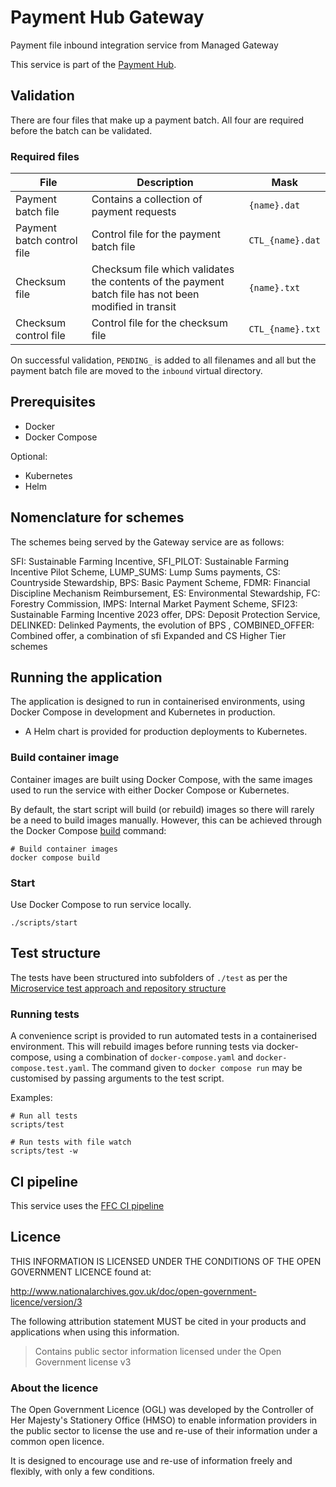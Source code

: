 # Payment Hub Gateway

Payment file inbound integration service from Managed Gateway

This service is part of the [Payment Hub](https://github.com/DEFRA/ffc-pay-core).

## Validation

There are four files that make up a payment batch. All four are required before the batch can be validated.

### Required files

| File                       | Description                                                                                           | Mask             |
| -------------------------- | ----------------------------------------------------------------------------------------------------- | ---------------- |
| Payment batch file         | Contains a collection of payment requests                                                             | `{name}.dat`     |
| Payment batch control file | Control file for the payment batch file                                                               | `CTL_{name}.dat` |
| Checksum file              | Checksum file which validates the contents of the payment batch file has not been modified in transit | `{name}.txt`     |
| Checksum control file      | Control file for the checksum file                                                                    | `CTL_{name}.txt` |

On successful validation, `PENDING_` is added to all filenames and all but the payment batch file are moved to the `inbound` virtual directory.

## Prerequisites

- Docker
- Docker Compose

Optional:

- Kubernetes
- Helm

## Nomenclature for schemes

The schemes being served by the Gateway service are as follows:

  SFI: Sustainable Farming Incentive,
  SFI_PILOT: Sustainable Farming Incentive Pilot Scheme,
  LUMP_SUMS: Lump Sums payments,
  CS: Countryside Stewardship,
  BPS: Basic Payment Scheme,
  FDMR: Financial Discipline Mechanism Reimbursement,
  ES: Environmental Stewardship,
  FC: Forestry Commission,
  IMPS: Internal Market Payment Scheme,
  SFI23: Sustainable Farming Incentive 2023 offer,
  DPS: Deposit Protection Service,
  DELINKED: Delinked Payments, the evolution of BPS ,
  COMBINED_OFFER: Combined offer, a combination of sfi Expanded and CS Higher Tier schemes

## Running the application

The application is designed to run in containerised environments, using Docker Compose in development and Kubernetes in production.

- A Helm chart is provided for production deployments to Kubernetes.

### Build container image

Container images are built using Docker Compose, with the same images used to run the service with either Docker Compose or Kubernetes.

By default, the start script will build (or rebuild) images so there will
rarely be a need to build images manually. However, this can be achieved
through the Docker Compose
[build](https://docs.docker.com/compose/reference/build/) command:

```
# Build container images
docker compose build
```

### Start

Use Docker Compose to run service locally.

```
./scripts/start
```

## Test structure

The tests have been structured into subfolders of `./test` as per the
[Microservice test approach and repository structure](https://eaflood.atlassian.net/wiki/spaces/FPS/pages/1845396477/Microservice+test+approach+and+repository+structure)

### Running tests

A convenience script is provided to run automated tests in a containerised
environment. This will rebuild images before running tests via docker-compose,
using a combination of `docker-compose.yaml` and `docker-compose.test.yaml`.
The command given to `docker compose run` may be customised by passing
arguments to the test script.

Examples:

```
# Run all tests
scripts/test

# Run tests with file watch
scripts/test -w
```

## CI pipeline

This service uses the [FFC CI pipeline](https://github.com/DEFRA/ffc-jenkins-pipeline-library)

## Licence

THIS INFORMATION IS LICENSED UNDER THE CONDITIONS OF THE OPEN GOVERNMENT LICENCE found at:

<http://www.nationalarchives.gov.uk/doc/open-government-licence/version/3>

The following attribution statement MUST be cited in your products and applications when using this information.

> Contains public sector information licensed under the Open Government license v3

### About the licence

The Open Government Licence (OGL) was developed by the Controller of Her Majesty's Stationery Office (HMSO) to enable information providers in the public sector to license the use and re-use of their information under a common open licence.

It is designed to encourage use and re-use of information freely and flexibly, with only a few conditions.
